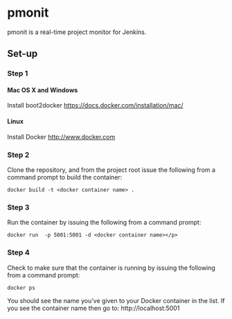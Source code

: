 # pmonit

pmonit is a real-time project monitor for Jenkins.

## Set-up

### Step 1

#### Mac OS X and Windows
Install boot2docker https://docs.docker.com/installation/mac/

#### Linux
Install Docker http://www.docker.com

### Step 2
Clone the repository, and from the project root issue the following from a command prompt to build the container:
```
docker build -t <docker container name> .
```
### Step 3
Run the container by issuing the following from a command prompt:
```
docker run  -p 5001:5001 -d <docker container name></p>
```
### Step 4
Check to make sure that the container is running by issuing the following from a command prompt:
```
docker ps
```
You should see the name you've given to your Docker container in the list.
If you see the container name then go to: http://localhost:5001